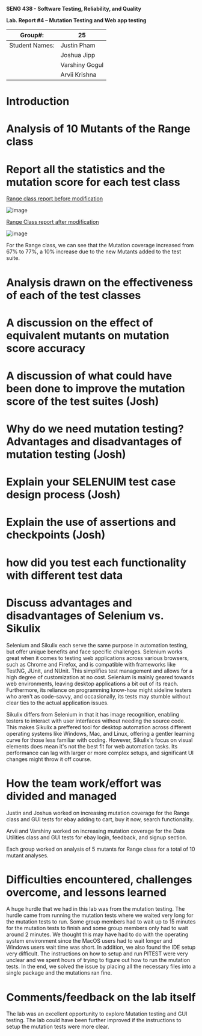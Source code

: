 **SENG 438 - Software Testing, Reliability, and Quality**

**Lab. Report \#4 – Mutation Testing and Web app testing**

| Group\#:       | 25             |
| -------------- | -------------- |
| Student Names: | Justin Pham    |
|                | Joshua Jipp    |
|                | Varshiny Gogul |
|                | Arvii Krishna  |

# Introduction

# Analysis of 10 Mutants of the Range class

# Report all the statistics and the mutation score for each test class

[Range class report before modification ](./438MutationTestsBefore.pdf)

![image](https://github.com/seng438-winter-2024/seng438-a4-justin-phxm/assets/113923596/498e99d9-3658-4e51-b262-342621ea533c)


[Range Class report after modification](./438MutationTestsAfter.pdf)

![image](https://github.com/seng438-winter-2024/seng438-a4-justin-phxm/assets/113923596/cfd67480-615a-4efd-bf5d-8a92d2ad5ff9)


For the Range class, we can see that the Mutation coverage increased from 67% to 77%, a 10% increase due to the new Mutants added to the test suite.

# Analysis drawn on the effectiveness of each of the test classes

# A discussion on the effect of equivalent mutants on mutation score accuracy

# A discussion of what could have been done to improve the mutation score of the test suites (Josh)

# Why do we need mutation testing? Advantages and disadvantages of mutation testing (Josh)

# Explain your SELENUIM test case design process (Josh)

# Explain the use of assertions and checkpoints (Josh)

# how did you test each functionality with different test data

# Discuss advantages and disadvantages of Selenium vs. Sikulix

Selenium and Sikulix each serve the same purpose in automation testing, but offer unique benefits and face specific challenges. Selenium works great when it comes to testing web applications across various browsers, such as Chrome and Firefox, and is compatible with frameworks like TestNG, JUnit, and NUnit. This simplifies test management and allows for a high degree of customization at no cost. Selenium is mainly geared towards web environments, leaving desktop applications a bit out of its reach. Furthermore, its reliance on programming know-how might sideline testers who aren't as code-savvy, and occasionally, its tests may stumble without clear ties to the actual application issues.

Sikulix differs from Selenium in that it has image recognition, enabling testers to interact with user interfaces without needing the source code. This makes Sikulix a preffered tool for desktop automation across different operating systems like Windows, Mac, and Linux, offering a gentler learning curve for those less familiar with coding. However, Sikulix's focus on visual elements does mean it's not the best fit for web automation tasks. Its performance can lag with larger or more complex setups, and significant UI changes might throw it off course.

# How the team work/effort was divided and managed

Justin and Joshua worked on increasing mutation coverage for the Range class and GUI tests for ebay adding to cart, buy it now, search functionality.

Arvii and Varshiny worked on increasing mutation coverage for the Data Utilities class and GUI tests for ebay login, feedback, and signup section.

Each group worked on analysis of 5 mutants for Range class for a total of 10 mutant analyses.

# Difficulties encountered, challenges overcome, and lessons learned

A huge hurdle that we had in this lab was from the mutation testing. The hurdle came from running the mutation tests where we waited very long for the mutation tests to run. Some group members had to wait up to 15 minutes for the mutation tests to finish and some group members only had to wait around 2 minutes. We thought this may have had to do with the operating system environment since the MacOS users had to wait longer and Windows users wait time was short. In addition, we also found the IDE setup very difficult. The instructions on how to setup and run PITEST were very unclear and we spent hours of trying to figure out how to run the mutation tests. In the end, we solved the issue by placing all the necessary files into a single package and the mutations ran fine.

# Comments/feedback on the lab itself

The lab was an excellent opportunity to explore Mutation testing and GUI testing. The lab could have been further improved if the instructions to setup the mutation tests were more clear.
